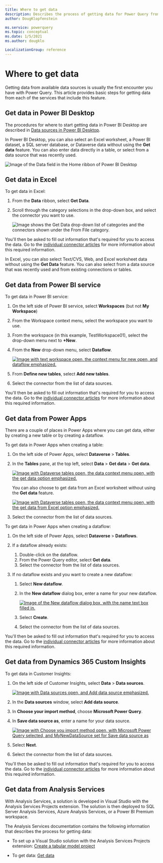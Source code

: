 ```yaml
---
title: Where to get data
description: Describes the process of getting data for Power Query from various Microsoft products.
author: DougKlopfenstein

ms.service: powerquery
ms.topic: conceptual
ms.date: 1/5/2021
ms.author: dougklo

LocalizationGroup: reference
---
```


# Where to get data

Getting data from available data sources is usually the first encounter you have with Power Query. This article provides basic steps for getting data from each of the services that include this feature.

## Get data in Power BI Desktop

The procedures for where to start getting data in Power BI Desktop are described in [Data sources in Power BI Desktop](/power-bi/connect-data/desktop-data-sources).

In Power BI Desktop, you can also select an Excel worksheet, a Power BI dataset, a SQL server database, or Dataverse data without using the **Get data** feature. You can also enter data directly in a table, or select from a data source that was recently used.

![Image of the Data field in the Home ribbon of Power BI Desktop](media/where-to-get-data/power-bi-desktop-data-select.png)

## Get data in Excel

To get data in Excel:

1. From the **Data** ribbon, select **Get Data**.

2. Scroll through the category selections in the drop-down box, and select the connector you want to use.

   ![Image shows the Get Data drop-down list of categories and the connectors shown under the From File category.](media/where-to-get-data/get-data-excel.png)

You'll then be asked to fill out information that's required for you to access the data. Go to the [individual connector articles](connectors/index.md) for more information about this required information.

In Excel, you can also select Text/CVS, Web, and Excel worksheet data without using the **Get Data** feature. You can also select from a data source that was recently used and from existing connections or tables.

## Get data from Power BI service

To get data in Power BI service:

1. On the left side of Power BI service, select **Workspaces** (but not **My Workspace**)

2. From the Workspace context menu, select the workspace you want to use.

3. From the workspace (in this example, TestWorkspace01), select the drop-down menu next to **+New**.

4. From the **New** drop-down menu, select **Dataflow**.

    [![Image with text workspace open, the context menu for new open, and dataflow emphasized.](media/where-to-get-data/workspace-dataflow.png)](media/where-to-get-data/workspace-dataflow.png#lightbox)

5. From **Define new tables**, select **Add new tables**.

6. Select the connector from the list of data sources.

You'll then be asked to fill out information that's required for you to access the data. Go to the [individual connector articles](connectors/index.md) for more information about this required information.

## Get data from Power Apps

There are a couple of places in Power Apps where you can get data, either by creating a new table or by creating a dataflow.

To get data in Power Apps when creating a table:

1. On the left side of Power Apps, select **Dataverse** > **Tables**.

2. In the **Tables** pane, at the top left, select **Data** > **Get data** > **Get data**.

   [![Image with Dataverse tables open, the data context menu open, with the get data option emphasized.](media/where-to-get-data/get-data-power-apps.png)](media/where-to-get-data/get-data-power-apps.png#lightbox)

   You can also choose to get data from an Excel worksheet without using the **Get data** feature.

   [![Image with Dataverse tables open, the data context menu open, with the get data from Excel option emphasized.](media/where-to-get-data/get-data-excel-powerapps.png)](media/where-to-get-data/get-data-excel-powerapps.png#lightbox)

3. Select the connector from the list of data sources.

To get data in Power Apps when creating a dataflow:

1. On the left side of Power Apps, select **Dataverse** > **Dataflows**.

2. If a dataflow already exists:

   1. Double-click on the dataflow.
   1. From the Power Query editor, select **Get data**.
   1. Select the connector from the list of data sources.

3. If no dataflow exists and you want to create a new dataflow:

   1. Select **New dataflow**.
   1. In the **New dataflow** dialog box, enter a name for your new dataflow.

      [![Image of the New dataflow dialog box, with the name text box filled in.](media/where-to-get-data/new-dataflow-powerapps.png)](media/where-to-get-data/new-dataflow-powerapps.png#lightbox)

   1. Select **Create**.
   1. Select the connector from the list of data sources.

You'll then be asked to fill out information that's required for you to access the data. Go to the [individual connector articles](connectors/index.md) for more information about this required information.

## Get data from Dynamics 365 Custom Insights

To get data in Customer Insights:

1. On the left side of Customer Insights, select **Data** > **Data sources**.

   [![Image with Data sources open, and Add data source emphasized.](media/where-to-get-data/add-data-source-ci.png)](media/where-to-get-data/add-data-source-ci.png#lightbox)

2. In the **Data sources** window, select **Add data source**.

3. In **Choose your import method**, choose **Microsoft Power Query**.

4. In **Save data source as**, enter a name for your data source.

   [![Image with Choose you import method open, with Microsoft Power Query selected, and MyNewDataSource set for Save data source as](media/where-to-get-data/choose-import-method.png)](media/where-to-get-data/choose-import-method.png#lightbox)

5. Select **Next**.

6. Select the connector from the list of data sources.

You'll then be asked to fill out information that's required for you to access the data. Go to the [individual connector articles](connectors/index.md) for more information about this required information.

## Get data from Analysis Services

With Analysis Services, a solution is developed in Visual Studio with the Analysis Services Projects extension. The solution is then deployed to SQL Server Analysis Services, Azure Analysis Services, or a Power BI Premium workspace.

The Analysis Services documentation contains the following information that describes the process for getting data:

* To set up a Visual Studio solution with the Analysis Services Projects extension: [Create a tabular model project](/analysis-services/tutorial-tabular-1400/as-lesson-1-create-a-new-tabular-model-project)

* To get data: [Get data](/analysis-services/tutorial-tabular-1400/as-lesson-2-get-data)
